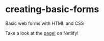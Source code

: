 # creating-basic-forms
Basic web forms with HTML and CSS

Take a look at the [page!](https://rene-codes-basic-form.netlify.app/) on Netlify!
